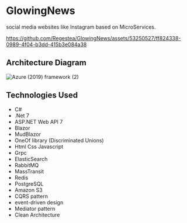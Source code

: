 # GlowingNews

social media websites like Instagram based on MicroServices.

https://github.com/Regestea/GlowingNews/assets/53250527/ff824338-0989-4f04-b3dd-415b3e084a38

## Architecture Diagram

![Azure (2019) framework (2)](https://github.com/Regestea/GlowingNews/assets/53250527/19253a5b-7e13-4967-80e7-a87c70dc31b4)


## Technologies Used

- C#
- .Net 7
- ASP.NET Web API 7
- Blazor
- MudBlazor
- OneOf library (Discriminated Unions)
- Html Css Javascript
- Grpc
- ElasticSearch
- RabbitMQ
- MassTransit
- Redis
- PostgreSQL
- Amazon S3
- CQRS pattern
- event-driven design
- Mediator pattern
- Clean Architecture

